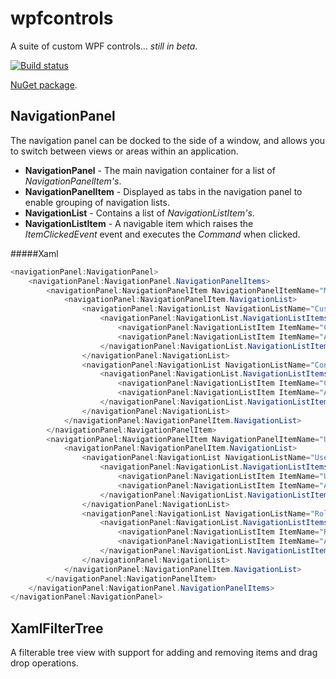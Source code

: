 # wpfcontrols
A suite of custom WPF controls... *still in beta*.

[![Build status](https://ci.appveyor.com/api/projects/status/6o6weumr92epubkr/branch/master?svg=true)](https://ci.appveyor.com/project/grantcolley/wpfcontrols/branch/master)

[NuGet package](https://www.nuget.org/packages/DipWpfControls/).

## NavigationPanel
The navigation panel can be docked to the side of a window, and allows you to switch between views or areas within an application.
* **NavigationPanel** - The main navigation container for a list of *NavigationPanelItem's*.
* **NavigationPanelItem** - Displayed as tabs in the navigation panel to enable grouping of navigation lists.
* **NavigationList** - Contains a list of *NavigationListItem's*.
* **NavigationListItem** - A navigable item which raises the *ItemClickedEvent* event and executes the *Command* when clicked.

#####Xaml
```C#
<navigationPanel:NavigationPanel>
    <navigationPanel:NavigationPanel.NavigationPanelItems>
        <navigationPanel:NavigationPanelItem NavigationPanelItemName="Manage Relationships" ImageLocation="pack://application:,,,/RelationshipManager;component/ManageRelationships.png">
            <navigationPanel:NavigationPanelItem.NavigationList>
                <navigationPanel:NavigationList NavigationListName="Customers">
                    <navigationPanel:NavigationList.NavigationListItems>
                        <navigationPanel:NavigationListItem ItemName="Customer List" ItemClicked="CustomerListClicked" ImageLocation="pack://application:,,,/RelationshipManager;component/CustomerList.png"/>
                        <navigationPanel:NavigationListItem ItemName="Add New Customer" ItemClicked="AddNewCustomerClicked" ImageLocation="pack://application:,,,/RelationshipManager;component/AddNewCustomer.png"/>
                    </navigationPanel:NavigationList.NavigationListItems>
                </navigationPanel:NavigationList>
                <navigationPanel:NavigationList NavigationListName="Contacts">
                    <navigationPanel:NavigationList.NavigationListItems>
                        <navigationPanel:NavigationListItem ItemName="Contact List" ItemClicked="ContactListClicked" ImageLocation="pack://application:,,,/RelationshipManager;component/ContactList.png"/>
                        <navigationPanel:NavigationListItem ItemName="Add New Contact" ItemClicked="AddNewContactClicked" ImageLocation="pack://application:,,,/RelationshipManager;component/AddNewContact.png"/>
                    </navigationPanel:NavigationList.NavigationListItems>
                </navigationPanel:NavigationList>
            </navigationPanel:NavigationPanelItem.NavigationList>
        </navigationPanel:NavigationPanelItem>
        <navigationPanel:NavigationPanelItem NavigationPanelItemName="User Admininstration" ImageLocation="pack://application:,,,/RelationshipManager;component/UserManagement.png">
            <navigationPanel:NavigationPanelItem.NavigationList>
                <navigationPanel:NavigationList NavigationListName="Users">
                    <navigationPanel:NavigationList.NavigationListItems>
                        <navigationPanel:NavigationListItem ItemName="User List" ItemClicked="UserListClicked" ImageLocation="pack://application:,,,/RelationshipManager;component/UserList.png"/>
                        <navigationPanel:NavigationListItem ItemName="Add New User" ItemClicked="AddNewUserClicked" ImageLocation="pack://application:,,,/RelationshipManager;component/AddNewUser.png"/>
                    </navigationPanel:NavigationList.NavigationListItems>
                </navigationPanel:NavigationList>
                <navigationPanel:NavigationList NavigationListName="Roles">
                    <navigationPanel:NavigationList.NavigationListItems>
                        <navigationPanel:NavigationListItem ItemName="Role List" ItemClicked="RoleListClicked" ImageLocation="pack://application:,,,/RelationshipManager;component/RoleList.png"/>
                        <navigationPanel:NavigationListItem ItemName="Add New Role" ItemClicked="AddNewRoleClicked" ImageLocation="pack://application:,,,/RelationshipManager;component/AddNewRole.png"/>
                    </navigationPanel:NavigationList.NavigationListItems>
                </navigationPanel:NavigationList>
            </navigationPanel:NavigationPanelItem.NavigationList>
        </navigationPanel:NavigationPanelItem>
    </navigationPanel:NavigationPanel.NavigationPanelItems>
</navigationPanel:NavigationPanel>
```

## XamlFilterTree
A filterable tree view with support for adding and removing items and drag drop operations. 
